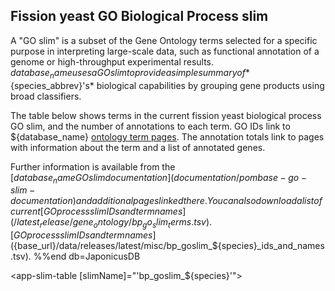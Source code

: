 ## Fission yeast GO Biological Process slim

A "GO slim" is a subset of the Gene Ontology terms selected for a
specific purpose in interpreting large-scale data, such as functional
annotation of a genome or high-throughput experimental
results. ${database_name} uses a GO slim to provide a simple summary of
*${species_abbrev}'s* biological capabilities by grouping gene products using
broad classifiers.

The table below shows terms in the current fission yeast biological
process GO slim, and the number of annotations to each term. GO IDs
link to ${database_name} [ontology term pages](/documentation/ontology-term-page).
The annotation totals link
to pages with information about the term and a list of annotated
genes.

Further information is available from the [${database_name} GO slim
documentation](documentation/pombase-go-slim-documentation) and
additional pages linked there. You can also download a list of current
%%if db=PomBase
[GO process slim IDs and term names](/latest_release/gene_ontology/bp_go_slim_terms.tsv).
%%end db=PomBase
%%if db=JaponicusDB
[GO process slim IDs and term names](${base_url}/data/releases/latest/misc/bp_goslim_${species}_ids_and_names.tsv).
%%end db=JaponicusDB

<!--
Note that both proteins and RNAs can be annotated to GO terms, and the
tables on this page include annotated RNAs. For some GO terms, notably
'cytoplasmic translation', RNAs make up a significant proportion of
the total annotated genes.
-->

<app-slim-table [slimName]="'bp_goslim_${species}'"></app-slim-table>


